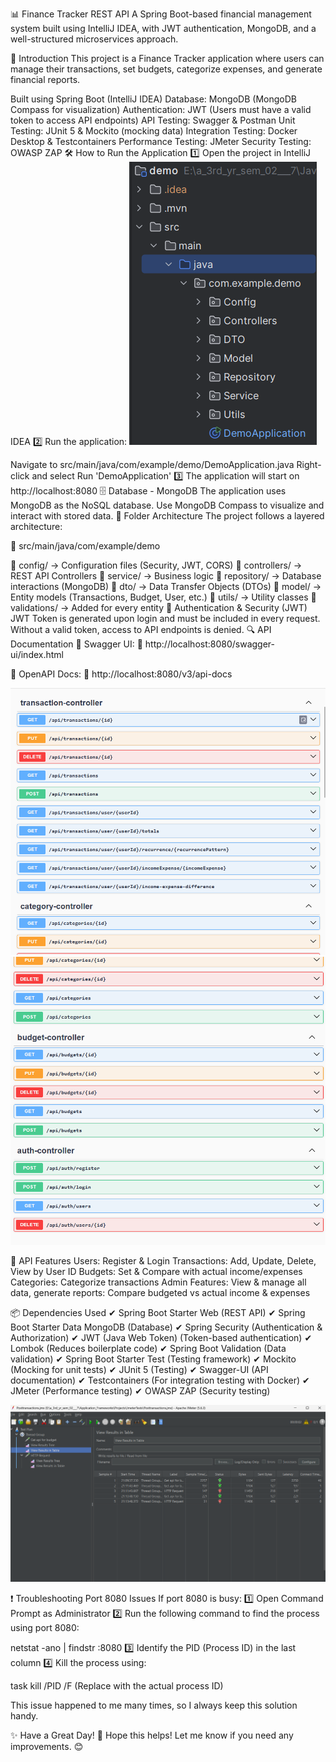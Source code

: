 📊 Finance Tracker REST API
A Spring Boot-based financial management system built using IntelliJ IDEA, with JWT authentication, MongoDB, and a well-structured microservices approach.

🚀 Introduction
This project is a Finance Tracker application where users can manage their transactions, set budgets, categorize expenses, and generate financial reports.

Built using Spring Boot (IntelliJ IDEA)
Database: MongoDB (MongoDB Compass for visualization)
Authentication: JWT (Users must have a valid token to access API endpoints)
API Testing: Swagger & Postman
Unit Testing: JUnit 5 & Mockito (mocking data)
Integration Testing: Docker Desktop & Testcontainers
Performance Testing: JMeter
Security Testing: OWASP ZAP
🛠 How to Run the Application
1️⃣ Open the project in IntelliJ IDEA
2️⃣ Run the application:
![Project Screenshot](src/main/resources/static/images/project.png)

Navigate to src/main/java/com/example/demo/DemoApplication.java
Right-click and select Run 'DemoApplication'
3️⃣ The application will start on http://localhost:8080
🗄 Database - MongoDB
The application uses MongoDB as the NoSQL database.
Use MongoDB Compass to visualize and interact with stored data.
📂 Folder Architecture
The project follows a layered architecture:

📁 src/main/java/com/example/demo

🔹 config/ → Configuration files (Security, JWT, CORS)
🔹 controllers/ → REST API Controllers
🔹 service/ → Business logic
🔹 repository/ → Database interactions (MongoDB)
🔹 dto/ → Data Transfer Objects (DTOs)
🔹 model/ → Entity models (Transactions, Budget, User, etc.)
🔹 utils/ → Utility classes
🔹 validations/ → Added for every entity
🔑 Authentication & Security (JWT)
JWT Token is generated upon login and must be included in every request.
Without a valid token, access to API endpoints is denied.
🔍 API Documentation
📄 Swagger UI:
🔗 http://localhost:8080/swagger-ui/index.html

📄 OpenAPI Docs:
🔗 http://localhost:8080/v3/api-docs

![Project Screenshot](src/main/resources/static/images/Swagger.png)
![Project Screenshot](src/main/resources/static/images/Swagger2.png)

📌 API Features
Users: Register & Login
Transactions: Add, Update, Delete, View by User ID
Budgets: Set & Compare with actual income/expenses
Categories: Categorize transactions
Admin Features: View & manage all data, generate reports: Compare budgeted vs actual income & expenses

📦 Dependencies Used
✔ Spring Boot Starter Web (REST API)
✔ Spring Boot Starter Data MongoDB (Database)
✔ Spring Security (Authentication & Authorization)
✔ JWT (Java Web Token) (Token-based authentication)
✔ Lombok (Reduces boilerplate code)
✔ Spring Boot Validation (Data validation)
✔ Spring Boot Starter Test (Testing framework)
✔ Mockito (Mocking for unit tests)
✔ JUnit 5 (Testing)
✔ Swagger-UI (API documentation)
✔ Testcontainers (For integration testing with Docker)
✔ JMeter (Performance testing)
✔ OWASP ZAP (Security testing)

![Jmeter Testing](src/main/resources/static/images/jmeterTesting.png)

❗ Troubleshooting Port 8080 Issues
If port 8080 is busy:
1️⃣ Open Command Prompt as Administrator
2️⃣ Run the following command to find the process using port 8080:


netstat -ano | findstr :8080
3️⃣ Identify the PID (Process ID) in the last column
4️⃣ Kill the process using:


task kill /PID <PID> /F
(Replace <PID> with the actual process ID)

This issue happened to me many times, so I always keep this solution handy.

✨ Have a Great Day! 🚀
Hope this helps! Let me know if you need any improvements. 😊